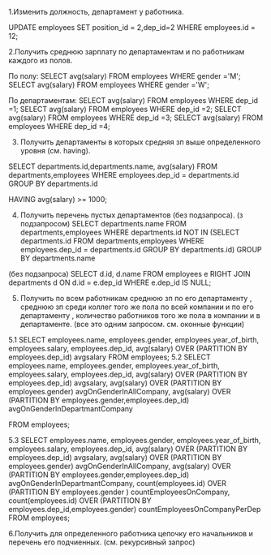 1.Изменить должность, департамент у работника.

UPDATE employees SET position_id = 2,dep_id=2 WHERE employees.id = 12;

2.Получить среднюю зарплату по департаментам и по работникам каждого из полов.

По полу:
SELECT avg(salary) FROM employees WHERE gender ='M';
SELECT avg(salary) FROM employees WHERE gender ='W';

По департаментам:
SELECT avg(salary) FROM employees WHERE dep_id =1;
SELECT avg(salary) FROM employees WHERE dep_id =2;
SELECT avg(salary) FROM employees WHERE dep_id =3;
SELECT avg(salary) FROM employees WHERE dep_id =4;

3. Получить департаменты в которых средняя зп выше определенного уровня (см. having).

SELECT departments.id,departments.name, avg(salary)
FROM departments,employees
WHERE employees.dep_id = departments.id
GROUP BY departments.id

HAVING avg(salary) >= 1000;

4. Получить перечень пустых департаментов (без подзапроса).
(з подзапросом)
SELECT departments.name
FROM departments,employees
WHERE departments.id NOT IN (SELECT departments.id
                             FROM departments,employees
                             WHERE employees.dep_id = departments.id
                             GROUP BY departments.id)
GROUP BY departments.name

(без подзапроса)
SELECT d.id, d.name
FROM employees e  RIGHT JOIN  departments d ON d.id = e.dep_id
WHERE e.dep_id IS NULL;

5. Получить по всем работникам среднюю зп по его департаменту
, среднюю зп среди коллег того же пола по всей компании и по его департаменту
, количество работников того же пола в компании и в департаменте. 
(все это одним запросом. см. оконные функции)

5.1 SELECT employees.name,
      employees.gender,
      employees.year_of_birth,
      employees.salary,
      employees.dep_id,
      avg(salary) OVER (PARTITION BY employees.dep_id) avgsalary
    FROM employees;
5.2
SELECT employees.name,
  employees.gender,
  employees.year_of_birth,
  employees.salary,
  employees.dep_id,
  avg(salary) OVER (PARTITION BY employees.dep_id) avgsalary,
  avg(salary) OVER (PARTITION BY employees.gender) avgOnGenderInAllCompany,
  avg(salary) OVER (PARTITION BY employees.gender,employees.dep_id) avgOnGenderInDepartmantCompany
  
FROM employees;

5.3
SELECT employees.name,
  employees.gender,
  employees.year_of_birth,
  employees.salary,
  employees.dep_id,
  avg(salary) OVER (PARTITION BY employees.dep_id) avgsalary,
  avg(salary) OVER (PARTITION BY employees.gender) avgOnGenderInAllCompany,
  avg(salary) OVER (PARTITION BY employees.gender,employees.dep_id) avgOnGenderInDepartmantCompany,
  count(employees.id) OVER (PARTITION BY employees.gender ) countEmployeesOnCompany,
  count(employees.id) OVER (PARTITION BY employees.dep_id,employees.gender) countEmployeesOnCompanyPerDep
FROM employees;


6.Получить для определенного работника цепочку его начальников
    и перечень его подчиенных. (см. рекурсивный запрос)
    
    